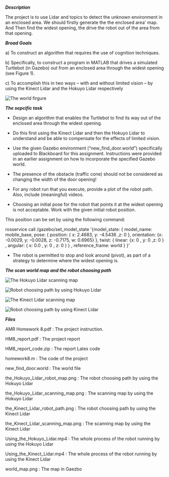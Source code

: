 ***Description***

The project is to use Lidar and topics to detect the unknown environment in an enclosed area. 
We should firstly generate the the enclosed area' map. And Then find the widest opening, the drive the robot
out of the area from that opening.

***Broad Goals***

a) To construct an algorithm that requires the use of cognition techniques.

b) Specifically, to construct a program in MATLAB that drives a simulated Turtlebot (in Gazebo) 
out from an enclosed area through the widest opening (see Figure 1).

c) To accomplish this in two ways – with and without limited vision – by using the Kinect Lidar 
and the Hokuyo Lidar respectively

![The world firgure](https://github.com/Jingya9711/MATLAB_Projects/blob/master/HM8_Find_the_Door/world_map.png)

***The sepcific task***

- Design an algorithm that enables the Turtlebot to find its way out of the enclosed area 
through the widest opening.

- Do this first using the Kinect Lidar and then the Hokuyo Lidar to understand and be able to 
compensate for the effects of limited vision.

- Use the given Gazebo environment (“new_find_door.world”) specifically uploaded to 
Blackboard for this assignment. Instructions were provided in an earlier assignment on how 
to incorporate the specified Gazebo world.

- The presence of the obstacle (traffic cone) should not be considered as changing the 
width of the door opening!

- For any robot run that you execute, provide a plot of the robot path. Also, include (meaningful) videos.

- Choosing an initial pose for the robot that points it at the widest opening is not acceptable. 
Work with the given initial robot position.

This position can be set by using the following command: 

rosservice call /gazebo/set_model_state '{model_state: { model_name: mobile_base, pose: { position: { x: 2.4683, y: -4.5436 ,z: 0 }, orientation: {x: -0.0029, y: -0.0028, z: -0.7175, w: 0.6965} }, twist: { linear: {x: 0 , y: 0 ,z: 0 } , angular: { x: 0.0 , y: 0 , z: 0 } } , reference_frame: world } }'

- The robot is permitted to stop and look around (pivot), as part of a strategy to determine 
where the widest opening is.

***The scan world map and the robot choosing path***

![The Hokuyo Lidar scanning map](https://github.com/Jingya9711/MATLAB_Projects/blob/master/HM8_Find_the_Door/the_Hokuyo_Lidar_scanning_map.png)

![Robot choosing path by using Hokuyo Lidar](https://github.com/Jingya9711/MATLAB_Projects/blob/master/HM8_Find_the_Door/the_Hokuyo_Lidar_robot_path.png)

![The Kinect Lidar scanning map](https://github.com/Jingya9711/MATLAB_Projects/blob/master/HM8_Find_the_Door/the_Kinect_Lidar_scanning_map.png)

![Robot choosing path by using Kinect Lidar](https://github.com/Jingya9711/MATLAB_Projects/blob/master/HM8_Find_the_Door/the_Kinect_Lidar_robot_path.png)

***Files***

AMR Homework 8.pdf  : The project instruction.

HM8_report.pdf  : The project report

HM8_report_code.zip  : The report Latex code

homework8.m  : The code of the project

new_find_door.world  : The world file

the_Hokuyo_Lidar_robot_map.png  : The robot choosing path by using the Hokuyo Lidar

the_Hokuyo_Lidar_scanning_map.png  : The scanning map by using the Hokuyo Lidar

the_Kinect_Lidar_robot_path.png  : The robot choosing path by using the Kinect Lidar

the_Kinect_Lidar_scanning_map.png  : The scanning map by using the Kinect Lidar

Using_the_Hokuyo_Lidar.mp4  : The whole process of the robot running by using the Hokuyo Lidar

Using_the_Kinect_Lidar.mp4  : The whole process of the robot running by using the Kinect Lidar

world_map.png  : The map in Gaezbo